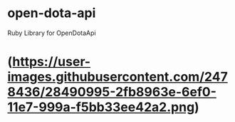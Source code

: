 # open-dota-api
Ruby Library for OpenDotaApi

# (https://user-images.githubusercontent.com/2478436/28490995-2fb8963e-6ef0-11e7-999a-f5bb33ee42a2.png)

